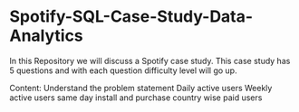 # Spotify-SQL-Case-Study-Data-Analytics

In this Repository we will discuss a Spotify case study. This case study has 5 questions and with each question difficulty level will go up.

Content: 
Understand the problem statement
Daily active users
Weekly active users
same day install and purchase
country wise paid users


